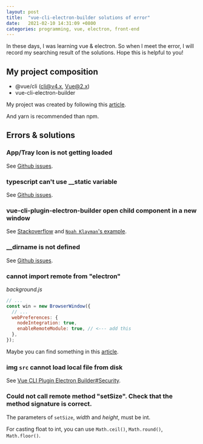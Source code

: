 ```yaml
---
layout: post
title:  "vue-cli-electron-builder solutions of error"
date:   2021-02-10 14:31:09 +0800
categories: programming, vue, electron, front-end
---
```

In these days, I was learning vue & electron. So when I meet the error, I will record my searching result of the solutions. Hope this is helpful to you!

## My project composition

- @vue/cli (cli@v4.x, Vue@2.x)
- vue-cli-electron-builder

My project was created by following this [article](https://itnext.io/electron-application-with-vue-js-and-vuetify-f2a1f9c749b8).

And yarn is recommended than npm.

## Errors & solutions

### App/Tray Icon is not getting loaded

See [Github issues](https://github.com/nklayman/vue-cli-plugin-electron-builder/issues/49).

### typescript can't use __static variable

See [Github issues](https://github.com/electron-userland/electron-webpack/issues/172).

### vue-cli-plugin-electron-builder open child component in a new window

See [Stackoverflow](https://stackoverflow.com/questions/59546249/vue-cli-plugin-electron-builder-open-child-component-in-a-new-window) and [`Noah Klayman`'s example](https://github.com/nklayman/electron-multipage-example).

### __dirname is not defined

See [Github issues](https://github.com/electron/electron/issues/24005).

### cannot import remote from "electron"

*background.js*
``` js
// ...
const win = new BrowserWindow({
  // ...
  webPreferences: {
    nodeIntegration: true,
    enableRemoteModule: true, // <--- add this
  },
});
```
Maybe you can find something in this [article](https://medium.com/swlh/how-to-safely-set-up-an-electron-app-with-vue-and-webpack-556fb491b83).

### img `src` cannot load local file from disk

See [Vue CLI Plugin Electron Builder#Security](https://nklayman.github.io/vue-cli-plugin-electron-builder/guide/security.html#loading-local-images-resources).

### Could not call remote method "setSize". Check that the method signature is correct.

The parameters of `setSize`, *width* and *height*, must be int.

For casting float to int, you can use `Math.ceil()`, `Math.round()`, `Math.floor()`.
